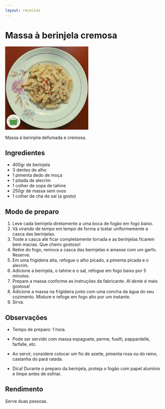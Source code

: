 ```yaml
---
layout: receitas
---
```

# Massa à berinjela cremosa

![Imagem Massa à berinjela cremosa](./massa_a_berinjela_cremosa.jpg)

Massa à berinjela defumada e cremosa.

## Ingredientes

* 400gr de berinjela
* 3 dentes de alho
* 1 pimenta dedo de moça
* 1 pitada de alecrim
* 1 colher de sopa de tahine
* 250gr de massa sem ovos  <i class="fas fa-seedling"></i>
* 1 colher de chá de sal (a gosto)

## Modo de preparo

1. Leve cada berinjela diretamente a uma boca de fogão em fogo baixo.
2. Vá virando de tempo em tempo de forma a tostar uniformemente a casca das berinjelas. 
3. Toste a casca até ficar completamente torrada e as berinjelas ficarem bem macias. Que cheiro gostoso! <i class="fas fa-laugh"></i>
4. Retire do fogo, remova a casca das berinjelas e amasse com um garfo. Reserve.
5. Em uma frigideira alta, refogue o alho picado, a pimenta picada e o alecrim.
6. Adicione a berinjela, o tahine e o sal, refogue em fogo baixo por 5 minutos.
6. Prepare a massa conforme as instruções da fabricante. _Al dente_ é mais gostosa! <i class="fas fa-smile-wink"></i>
7. Adicione a massa na frigideira junto com uma concha da água do seu cozimento. Misture e refoge em fogo alto por um instante.
8. Sirva.

## Observações

* Tempo de preparo: 1 hora.

* Pode ser servido com massa espaguete, penne, fusilli, pappardelle, farfalle, etc.

* Ao servir, considere colocar um fio de azeite, pimenta rosa ou do reino, castanha do pará ralada.

* Dica! Durante o preparo da berinjela, proteja o fogão com papel alumínio e limpe antes de esfriar. <i class="fas fa-meh-rolling-eyes"></i>

## Rendimento

Serve duas pessoas.
